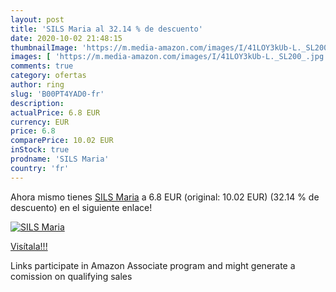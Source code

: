 ```yaml
---
layout: post
title: 'SILS Maria al 32.14 % de descuento'
date: 2020-10-02 21:48:15
thumbnailImage: 'https://m.media-amazon.com/images/I/41LOY3kUb-L._SL200_.jpg'
images: [ 'https://m.media-amazon.com/images/I/41LOY3kUb-L._SL200_.jpg' ]
comments: true
category: ofertas
author: ring
slug: 'B00PT4YAD0-fr'
description:
actualPrice: 6.8 EUR
currency: EUR
price: 6.8
comparePrice: 10.02 EUR
inStock: true
prodname: 'SILS Maria'
country: 'fr'
---
```


Ahora mismo tienes [SILS Maria](https://www.amazon.fr/dp/B00PT4YAD0/?tag=tolees0d-21) a 6.8 EUR (original: 10.02 EUR) (32.14 %  de descuento) en el siguiente enlace!

[![SILS Maria](https://m.media-amazon.com/images/I/41LOY3kUb-L._SL200_.jpg)](https://www.amazon.fr/dp/B00PT4YAD0/?tag=tolees0d-21)

[Visítala!!!](https://www.amazon.fr/dp/B00PT4YAD0/?tag=tolees0d-21)

Links participate in Amazon Associate program and might generate a comission on qualifying sales
